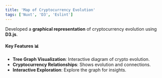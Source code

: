 ```yaml
---
title: 'Map of Cryptocurrency Evolution'
tags: ['Nuxt', 'D3', 'Eslint']
---
```


Developed a **graphical representation** of cryptocurrency evolution using **D3.js**.

#### Key Features 📊
- **Tree Graph Visualization**: Interactive diagram of crypto evolution.
- **Cryptocurrency Relationships**: Shows evolution and connections.
- **Interactive Exploration**: Explore the graph for insights.
